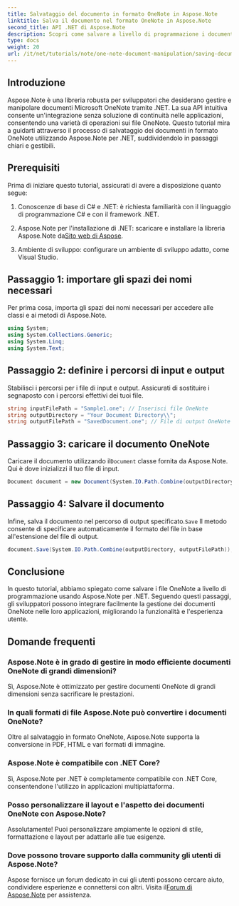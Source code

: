```yaml
---
title: Salvataggio del documento in formato OneNote in Aspose.Note
linktitle: Salva il documento nel formato OneNote in Aspose.Note
second_title: API .NET di Aspose.Note
description: Scopri come salvare a livello di programmazione i documenti OneNote usando Aspose.Note per .NET in questo tutorial completo. Scopri una guida passo passo che ti accompagna attraverso l'intero processo, dal caricamento dei file OneNote esistenti al loro salvataggio nel formato desiderato.
type: docs
weight: 20
url: /it/net/tutorials/note/one-note-document-manipulation/saving-document-to-one-note-format/
---
```

## Introduzione

Aspose.Note è una libreria robusta per sviluppatori che desiderano gestire e manipolare documenti Microsoft OneNote tramite .NET. La sua API intuitiva consente un'integrazione senza soluzione di continuità nelle applicazioni, consentendo una varietà di operazioni sui file OneNote. Questo tutorial mira a guidarti attraverso il processo di salvataggio dei documenti in formato OneNote utilizzando Aspose.Note per .NET, suddividendolo in passaggi chiari e gestibili.

## Prerequisiti

Prima di iniziare questo tutorial, assicurati di avere a disposizione quanto segue:

1. Conoscenze di base di C# e .NET: è richiesta familiarità con il linguaggio di programmazione C# e con il framework .NET.
   
2.  Aspose.Note per l'installazione di .NET: scaricare e installare la libreria Aspose.Note da[Sito web di Aspose](https://releases.aspose.com/note/net/).

3. Ambiente di sviluppo: configurare un ambiente di sviluppo adatto, come Visual Studio.

## Passaggio 1: importare gli spazi dei nomi necessari

Per prima cosa, importa gli spazi dei nomi necessari per accedere alle classi e ai metodi di Aspose.Note.

```csharp
using System;
using System.Collections.Generic;
using System.Linq;
using System.Text;
```

## Passaggio 2: definire i percorsi di input e output

Stabilisci i percorsi per i file di input e output. Assicurati di sostituire i segnaposto con i percorsi effettivi dei tuoi file.

```csharp
string inputFilePath = "Sample1.one"; // Inserisci file OneNote
string outputDirectory = "Your Document Directory\\";
string outputFilePath = "SavedDocument.one"; // File di output OneNote
```

## Passaggio 3: caricare il documento OneNote

 Caricare il documento utilizzando il`Document` classe fornita da Aspose.Note. Qui è dove inizializzi il tuo file di input.

```csharp
Document document = new Document(System.IO.Path.Combine(outputDirectory, inputFilePath));
```

## Passaggio 4: Salvare il documento

 Infine, salva il documento nel percorso di output specificato.`Save` Il metodo consente di specificare automaticamente il formato del file in base all'estensione del file di output.

```csharp
document.Save(System.IO.Path.Combine(outputDirectory, outputFilePath));
```

## Conclusione

In questo tutorial, abbiamo spiegato come salvare i file OneNote a livello di programmazione usando Aspose.Note per .NET. Seguendo questi passaggi, gli sviluppatori possono integrare facilmente la gestione dei documenti OneNote nelle loro applicazioni, migliorando la funzionalità e l'esperienza utente.

## Domande frequenti

### Aspose.Note è in grado di gestire in modo efficiente documenti OneNote di grandi dimensioni?

Sì, Aspose.Note è ottimizzato per gestire documenti OneNote di grandi dimensioni senza sacrificare le prestazioni.

### In quali formati di file Aspose.Note può convertire i documenti OneNote?

Oltre al salvataggio in formato OneNote, Aspose.Note supporta la conversione in PDF, HTML e vari formati di immagine.

### Aspose.Note è compatibile con .NET Core?

Sì, Aspose.Note per .NET è completamente compatibile con .NET Core, consentendone l'utilizzo in applicazioni multipiattaforma.

### Posso personalizzare il layout e l'aspetto dei documenti OneNote con Aspose.Note?

Assolutamente! Puoi personalizzare ampiamente le opzioni di stile, formattazione e layout per adattarle alle tue esigenze.

### Dove possono trovare supporto dalla community gli utenti di Aspose.Note?

 Aspose fornisce un forum dedicato in cui gli utenti possono cercare aiuto, condividere esperienze e connettersi con altri. Visita il[Forum di Aspose.Note](https://forum.aspose.com/c/note/28) per assistenza.